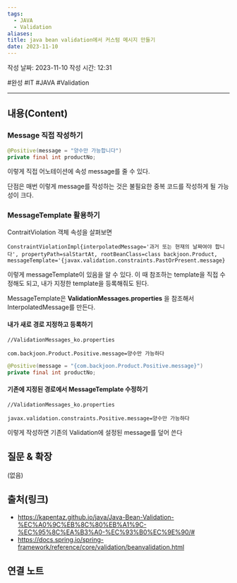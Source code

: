 ```yaml
---
tags:
  - JAVA
  - Validation
aliases: 
title: java bean validation에서 커스텀 메시지 만들기
date: 2023-11-10
---
```

작성 날짜: 2023-11-10
작성 시간: 12:31

#완성 #IT #JAVA #Validation 

----
## 내용(Content)

### Message 직접 작성하기

```java
@Positive(message = "양수만 가능합니다")  
private final int productNo;
```


이렇게 직접 어노테이션에 속성 message를 줄 수 있다.

단점은 매번 이렇게 message를 작성하는 것은 불필요한 중복 코드를 작성하게 될 가능성이 크다.

### MessageTemplate 활용하기

ContraitViolation 객체 속성을 살펴보면

```text
ConstraintViolationImpl{interpolatedMessage='과거 또는 현재의 날짜여야 합니다', propertyPath=salStartAt, rootBeanClass=class backjoon.Product, messageTemplate='{javax.validation.constraints.PastOrPresent.message}
```


이렇게 messageTemplate이 있음을 알 수 있다. 이 때 참조하는 template을 직접 수정해도 되고, 내가 지정한 template을 등록해줘도 된다.

MessageTemplate은 **ValidationMessages.properties** 을 참조해서 InterpolatedMessage를 만든다.

#### 내가 새로 경로 지정하고 등록하기

```properties
//ValidationMessages_ko.properties

com.backjoon.Product.Positive.message=양수만 가능하다
```


```java
@Positive(message = "{com.backjoon.Product.Positive.message}")  
private final int productNo;
```


#### 기존에 지정된 경로에서 MessageTemplate 수정하기

```properties
//ValidationMessages_ko.properties

javax.validation.constraints.Positive.message=양수만 가능하다
```

이렇게 작성하면 기존의 Validation에 설정된 message를 덮어 쓴다
## 질문 & 확장

(없음)

## 출처(링크)
- https://kapentaz.github.io/java/Java-Bean-Validation-%EC%A0%9C%EB%8C%80%EB%A1%9C-%EC%95%8C%EA%B3%A0-%EC%93%B0%EC%9E%90/#
- https://docs.spring.io/spring-framework/reference/core/validation/beanvalidation.html

## 연결 노트










